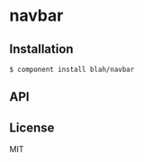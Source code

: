 
# navbar

  

## Installation

    $ component install blah/navbar

## API

   

## License

  MIT
